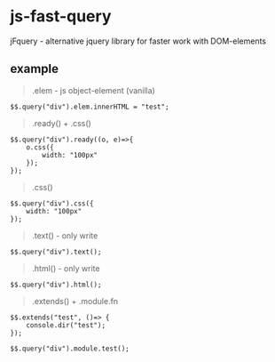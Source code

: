 # js-fast-query
jFquery - alternative jquery library for faster work with DOM-elements

## example

>.elem - js object-element (vanilla)

    $$.query("div").elem.innerHTML = "test";

>.ready() + .css()

    $$.query("div").ready((o, e)=>{
        o.css({
            width: "100px"
        });      
    });

> .css()

    $$.query("div").css({
        width: "100px" 
    });

>.text() - only write

    $$.query("div").text();

>.html() - only write

    $$.query("div").html();

>.extends() + .module.fn

    $$.extends("test", ()=> {
        console.dir("test");
    });

    $$.query("div").module.test();
    